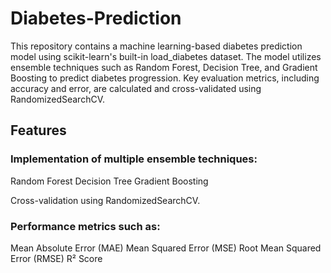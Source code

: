 # Diabetes-Prediction
This repository contains a machine learning-based diabetes prediction model using scikit-learn's built-in load_diabetes dataset. The model utilizes ensemble techniques such as Random Forest, Decision Tree, and Gradient Boosting to predict diabetes progression. Key evaluation metrics, including accuracy and error, are calculated and cross-validated using RandomizedSearchCV.

## Features
### Implementation of multiple ensemble techniques:
Random Forest
Decision Tree
Gradient Boosting

Cross-validation using RandomizedSearchCV.

### Performance metrics such as:
Mean Absolute Error (MAE)
Mean Squared Error (MSE)
Root Mean Squared Error (RMSE)
R² Score


